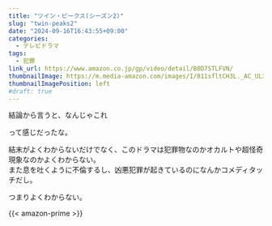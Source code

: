```yaml
---
title: "ツイン・ピークス(シーズン2)"
slug: "twin-peaks2"
date: "2024-09-16T16:43:55+09:00"
categories:
  - テレビドラマ
tags:
  - 犯罪 
link_url: https://www.amazon.co.jp/gp/video/detail/B0D7STLFVN/
thumbnailImage: https://m.media-amazon.com/images/I/811sfltCH3L._AC_UL320_.jpg
thumbnailImagePosition: left
#draft: true
---
```

結論から言うと、なんじゃこれ
<!--more-->
って感じだったな。

結末がよくわからないだけでなく、このドラマは犯罪物なのかオカルトや超怪奇現象なのかよくわからない。  
また息を吐くように不倫するし、凶悪犯罪が起きているのになんかコメディタッチだし。

つまりよくわからない。

{{< amazon-prime >}}
